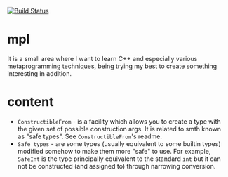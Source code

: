 [![Build Status](https://travis-ci.com/nickitat/mpl.svg?branch=master)](https://travis-ci.com/nickitat/mpl)

# mpl
It is a small area where I want to learn C++ and especially various metaprogramming techniques,
being trying my best to create something interesting in addition.

# content
* `ConstructibleFrom` - is a facility which allows you to create a type with the given set of possible construction args.
It is related to smth known as "safe types". See `ConstructibleFrom`'s readme.
* `Safe types` - are some types (usually equivalent to some builtin types) modified somehow to make them more "safe" to use. For example, `SafeInt` is the type principally equivalent to the standard `int` but it can not be constructed (and assigned to) through narrowing conversion.
